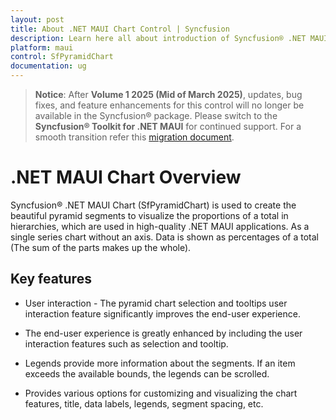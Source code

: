 ```yaml
---
layout: post
title: About .NET MAUI Chart Control | Syncfusion
description: Learn here all about introduction of Syncfusion® .NET MAUI Chart(SfPyramidChart) control with key features and more.
platform: maui
control: SfPyramidChart
documentation: ug
---
```


> **Notice**: After **Volume 1 2025 (Mid of March 2025)**, updates, bug fixes, and feature enhancements for this control will no longer be available in the Syncfusion® package. Please switch to the **Syncfusion® Toolkit for .NET MAUI** for continued support. For a smooth transition refer this [migration document](https://help.syncfusion.com/maui-toolkit/migration).

# .NET MAUI Chart Overview

Syncfusion® .NET MAUI Chart (SfPyramidChart) is used to create the beautiful pyramid segments to visualize the proportions of a total in hierarchies, which are used in high-quality .NET MAUI applications. As a single series chart without an axis. Data is shown as percentages of a total (The sum of the parts makes up the whole).

## Key features

* User interaction - The pyramid chart selection and tooltips user interaction feature significantly improves the end-user experience.

* The end-user experience is greatly enhanced by including the user interaction features such as selection and tooltip.

* Legends provide more information about the segments. If an item exceeds the available bounds, the legends can be scrolled.

* Provides various options for customizing and visualizing the chart features, title, data labels, legends, segment spacing, etc.
